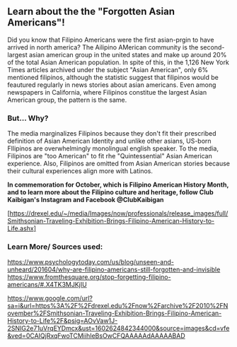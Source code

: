 ## Learn about the the "Forgotten Asian Americans"!

Did you know that Filipino Americans were the first asian-prgin to have arrived in north america? The Ailipino AMerican community is the second-largest asian american group in the united states and make up around 20% of the total Asian American population. In spite of this, in the 1,126 New York Times articles archived under the subject "Asian American", only 6% mentioned filipinos, although the statistic suggest that filipinos would be feautured regularly in news stories about asian americans. Even among newspapers in California, where Filipinos constitue the largest Asian American group, the pattern is the same. 

### But... Why?

The media marginalizes Filipinos because they don't fit their prescribed definition of Asian American Identity and unlike other asians, US-born FIlipinos are overwhelmingly monolingual english speaker. To the media, Filipinos are "too American" to fit rhe "Quintessential" Asian American experience. Also, Filipinos are omitted from Asian American stories because their cultural experiences align more with Latinos.

**In commemoration for October, which is Filipino American History Month, and to learn more about the Filipino culture and heritage, follow Club Kaibigan's Instagram and Facebook @ClubKaibigan**

[https://drexel.edu/~/media/Images/now/professionals/release_images/full/Smithsonian-Traveling-Exhibition-Brings-Filipino-American-History-to-Life.ashx]

### Learn More/ Sources used:

https://www.psychologytoday.com/us/blog/unseen-and-unheard/201604/why-are-filipino-americans-still-forgotten-and-invisible
https://www.fromthesquare.org/stop-forgetting-filipino-americans/#.X4TK3MJKjIU



https://www.google.com/url?sa=i&url=https%3A%2F%2Fdrexel.edu%2Fnow%2Farchive%2F2010%2FNovember%2FSmithsonian-Traveling-Exhibition-Brings-Filipino-American-History-to-Life%2F&psig=AOvVaw1J-2SNIG2e71uVrqEYDmcx&ust=1602624842344000&source=images&cd=vfe&ved=0CAIQjRxqFwoTCMiihIeBsOwCFQAAAAAdAAAAABAD
